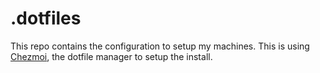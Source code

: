 # .dotfiles
This repo contains the configuration to setup my machines. This is using [Chezmoi](https://www.chezmoi.io/), the dotfile manager to setup the install.
